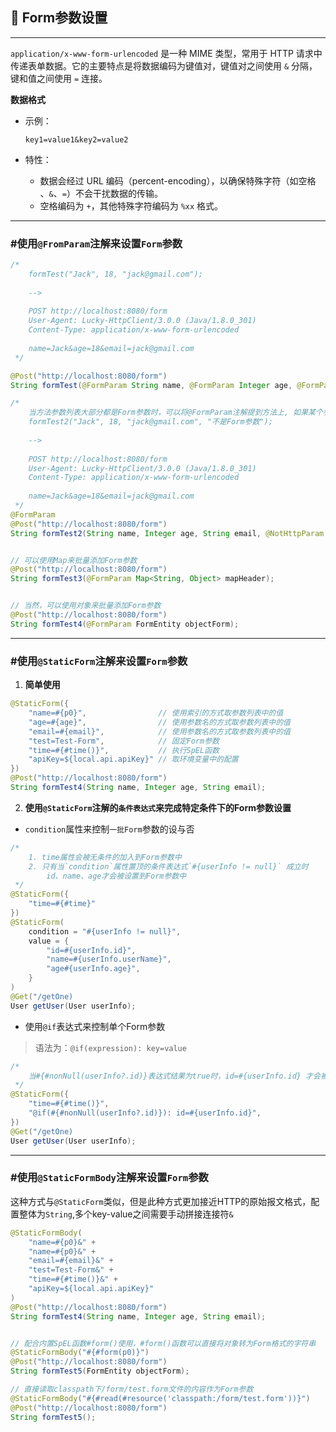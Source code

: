## 🤩 Form参数设置

---
`application/x-www-form-urlencoded` 是一种 MIME 类型，常用于 HTTP 请求中传递表单数据。它的主要特点是将数据编码为键值对，键值对之间使用 `&` 分隔，键和值之间使用 `=` 连接。

**数据格式**

- 示例：
    ```http request
    key1=value1&key2=value2
    ```
- 特性：

  - 数据会经过 URL 编码（percent-encoding），以确保特殊字符（如空格` `、`&`、`=`）不会干扰数据的传输。
  - 空格编码为 `+`，其他特殊字符编码为 `%xx` 格式。


---
### #使用`@FromParam`注解来设置`Form`参数

```java
/*
    formTest("Jack", 18, "jack@gmail.com");    
    
    -->
    
    POST http://localhost:8080/form
    User-Agent: Lucky-HttpClient/3.0.0 (Java/1.8.0_301)
    Content-Type: application/x-www-form-urlencoded
    
    name=Jack&age=18&email=jack@gmail.com
 */

@Post("http://localhost:8080/form")
String formTest(@FormParam String name, @FormParam Integer age, @FormParam String email);

/*
    当方法参数列表大部分都是Form参数时，可以将@FormParam注解提到方法上, 如果某个参数不是Form参数，可以使用@NotHttpParam来排除
    formTest2("Jack", 18, "jack@gmail.com", "不是Form参数");    
    
    -->
    
    POST http://localhost:8080/form
    User-Agent: Lucky-HttpClient/3.0.0 (Java/1.8.0_301)
    Content-Type: application/x-www-form-urlencoded
    
    name=Jack&age=18&email=jack@gmail.com
 */
@FormParam
@Post("http://localhost:8080/form")
String formTest2(String name, Integer age, String email, @NotHttpParam String notFormParam);


// 可以使用Map来批量添加Form参数  
@Post("http://localhost:8080/form")
String formTest3(@FormParam Map<String, Object> mapHeader);


// 当然，可以使用对象来批量添加Form参数    
@Post("http://localhost:8080/form")
String formTest4(@FormParam FormEntity objectForm);
```

---

### #使用`@StaticForm`注解来设置`Form`参数

1. **简单使用**
```java
@StaticForm({
    "name=#{p0}",                // 使用索引的方式取参数列表中的值
    "age=#{age}",                // 使用参数名的方式取参数列表中的值
    "email=#{email}",            // 使用参数名的方式取参数列表中的值
    "test=Test-Form",            // 固定Form参数
    "time=#{#time()}",           // 执行SpEL函数
    "apiKey=${local.api.apiKey}" // 取环境变量中的配置
})
@Post("http://localhost:8080/form")
String formTest4(String name, Integer age, String email);
```

2. **使用`@StaticForm`注解的`条件表达式`来完成特定条件下的Form参数设置**

- `condition`属性来控制`一批Form`参数的设与否

```java
/*
    1. time属性会被无条件的加入到Form参数中
    2. 只有当`condition`属性置顶的条件表达式`#{userInfo != null}` 成立时
        id、name、age才会被设置到Form参数中
 */
@StaticForm({
    "time=#{#time}"    
})
@StaticForm(
    condition = "#{userInfo != null}",
    value = {
        "id=#{userInfo.id}",
        "name=#{userInfo.userName}",
        "age#{userInfo.age}",
    }   
)
@Get("/getOne)
User getUser(User userInfo);
```

- 使用`@if`表达式来控制单个Form参数
> 语法为：`@if(expression): key=value`

```java
/*
    当#{#nonNull(userInfo?.id)}表达式结果为true时，id=#{userInfo.id} 才会被设置为Form参数
 */
@StaticForm({
    "time=#{#time()}",
    "@if(#{#nonNull(userInfo?.id)}): id=#{userInfo.id}",    
})
@Get("/getOne)
User getUser(User userInfo);
```
---
### #使用`@StaticFormBody`注解来设置`Form`参数
这种方式与`@StaticForm`类似，但是此种方式更加接近HTTP的原始报文格式，配置整体为`String`,多个key-value之间需要手动拼接连接符`&`

```java
@StaticFormBody(
    "name=#{p0}&" +
    "name=#{p0}&" +
    "email=#{email}&" +
    "test=Test-Form&" +
    "time=#{#time()}&" +
    "apiKey=${local.api.apiKey}"
)
@Post("http://localhost:8080/form")
String formTest4(String name, Integer age, String email);


// 配合内置SpEL函数#form()使用，#form()函数可以直接将对象转为Form格式的字符串
@StaticFormBody("#{#form(p0)}")
@Post("http://localhost:8080/form")
String formTest5(FormEntity objectForm);

// 直接读取classpath下/form/test.form文件的内容作为Form参数
@StaticFormBody("#{#read(#resource('classpath:/form/test.form'))}")
@Post("http://localhost:8080/form")
String formTest5();
```

